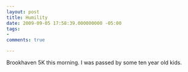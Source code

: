 ```yaml
---
layout: post
title: Humility
date: 2009-09-05 17:58:39.000000000 -05:00
tags:
- 
comments: true

---
```

<p>Brookhaven 5K this morning. I was passed by some ten year old kids.</p>
